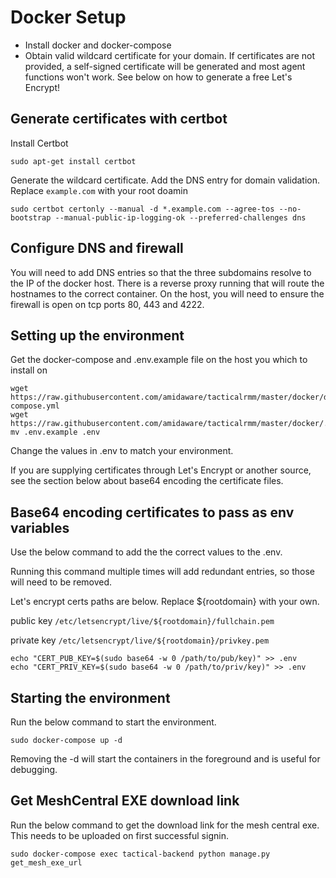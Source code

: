 # Docker Setup

- Install docker and docker-compose
- Obtain valid wildcard certificate for your domain. If certificates are not provided, a self-signed certificate will be generated and most agent functions won't work. See below on how to generate a free Let's Encrypt!

## Generate certificates with certbot
Install Certbot

```
sudo apt-get install certbot
```

Generate the wildcard certificate. Add the DNS entry for domain validation. Replace `example.com` with your root doamin

```
sudo certbot certonly --manual -d *.example.com --agree-tos --no-bootstrap --manual-public-ip-logging-ok --preferred-challenges dns
```

## Configure DNS and firewall

You will need to add DNS entries so that the three subdomains resolve to the IP of the docker host. There is a reverse proxy running that will route the hostnames to the correct container. On the host, you will need to ensure the firewall is open on tcp ports 80, 443 and 4222.

## Setting up the environment

Get the docker-compose and .env.example file on the host you which to install on

```
wget https://raw.githubusercontent.com/amidaware/tacticalrmm/master/docker/docker-compose.yml
wget https://raw.githubusercontent.com/amidaware/tacticalrmm/master/docker/.env.example
mv .env.example .env
```

Change the values in .env to match your environment.

If you are supplying certificates through Let's Encrypt or another source, see the section below about base64 encoding the certificate files. 

## Base64 encoding certificates to pass as env variables

Use the below command to add the the correct values to the .env.

Running this command multiple times will add redundant entries, so those will need to be removed.

Let's encrypt certs paths are below. Replace ${rootdomain} with your own.

public key
`/etc/letsencrypt/live/${rootdomain}/fullchain.pem`

private key
`/etc/letsencrypt/live/${rootdomain}/privkey.pem`

```
echo "CERT_PUB_KEY=$(sudo base64 -w 0 /path/to/pub/key)" >> .env
echo "CERT_PRIV_KEY=$(sudo base64 -w 0 /path/to/priv/key)" >> .env
```

## Starting the environment

Run the below command to start the environment.

```
sudo docker-compose up -d
```

Removing the -d will start the containers in the foreground and is useful for debugging.

## Get MeshCentral EXE download link

Run the below command to get the download link for the mesh central exe. This needs to be uploaded on first successful signin.

```
sudo docker-compose exec tactical-backend python manage.py get_mesh_exe_url
```

